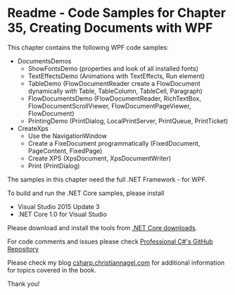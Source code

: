 # Readme - Code Samples for Chapter 35, Creating Documents with WPF

This chapter contains the following WPF code samples:

* DocumentsDemos
    * ShowFontsDemo (properties and look of all installed fonts)
    * TextEffectsDemo (Animations with TextEffects, Run element)
    * TableDemo (FlowDocumentReader create a FlowDocument dynamically with Table, TableColumn, TableCell, Paragraph)
    * FlowDocumentsDemo (FlowDocumentReader, RichTextBox, FlowDocumentScrollViewer, FlowDocumentPageViewer, FlowDocument)
    * PrintingDemo (PrintDialog, LocalPrintServer, PrintQueue, PrintTicket)
* CreateXps
    * Use the NavigationWindow
    * Create a FixeDocument programmatically (FixedDocument, PageContent, FixedPage)
    * Create XPS (XpsDocument, XpsDocumentWriter)
    * Print (PrintDialog)

The samples in this chapter need the full .NET Framework - for WPF.

To build and run the .NET Core samples, please install
* Visual Studio 2015 Update 3
* .NET Core 1.0 for Visual Studio

Please download and install the tools from [.NET Core downloads](https://www.microsoft.com/net/core#windows).
 
For code comments and issues please check [Professional C#'s GitHub Repository](https://github.com/ProfessionalCSharp/ProfessionalCSharp6)

Please check my blog [csharp.christiannagel.com](https://csharp.christiannagel.com "csharp.christiannagel.com") for additional information for topics covered in the book.

Thank you!